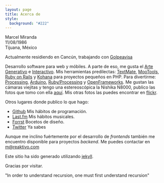 ```yaml
---
layout: page
title: Acerca de
style:
  background: "#222"
---
```


Marcel Miranda  
11/08/1986  
Tijuana, México

Actualmente residiendo en Cancún, trabajando con [Golpeavisa][1]

Desarrollo software para web y móbiles. A parte de eso, me gusta el [Arte Generativo][2] e [Interactivo][3]. Mis herramientas predilectas: [TextMate][4], [MooTools][5], [Ruby on Rails][6] y [Kohana][7] para proyectos pequeños en PHP. Para divertirme: [Processing][9], [Arduino][12], [Ruby/Processing][10] y [OpenFrameworks][11]. Me gustan las cámaras viejitas y tengo una estereoscópica la Nishika N8000, publico las fotos que tomo con ella [aquí][nishika]. Mis otras fotos las puedes encontrar en [flickr][flickr]. 

Otros lugares donde publico lo que hago:
- [Github][github] Mis hábitos de programación.
- [Last.fm][lastfm] Mis hábitos musicales.
- [Forrst][forrst] Bocetos de diseño.
- [Twitter][twitter] Ya sabes

Aunque me inclino fuértemente por el desarrollo de *frontends* también me encuentro disponible para proyectos *backend*. Me puedes contactar en m@reaktivo.com

Este sitio ha sido generado utilizando [jekyll][8].

Gracias por visitar.

"In order to understand recursion, one must first understand recursion"

[1]: http://golpeavisa.com.mx
[2]: http://en.wikipedia.org/wiki/Generative_art
[3]: http://golpeavisa.com.mx
[4]: http://macromates.com
[5]: http://mootools.net
[6]: http://rubyonrails.org
[7]: http://kohanaframework.org
[8]: http://jekyllrb.com/
[9]: http://processing.org
[10]: https://github.com/jashkenas/ruby-processing
[11]: http://www.openframeworks.cc/
[12]: http://arduino.cc/

[nishika]: http://nishika.tumblr.com
[flickr]: http://flickr.com/photos/reaktivo
[github]: http://github.com/reaktivo
[lastfm]: http://last.fm/user/reaktivo
[twitter]: http://twitter.com/reaktivo
[forrst]: http://forrst.com/people/reaktivo/posts